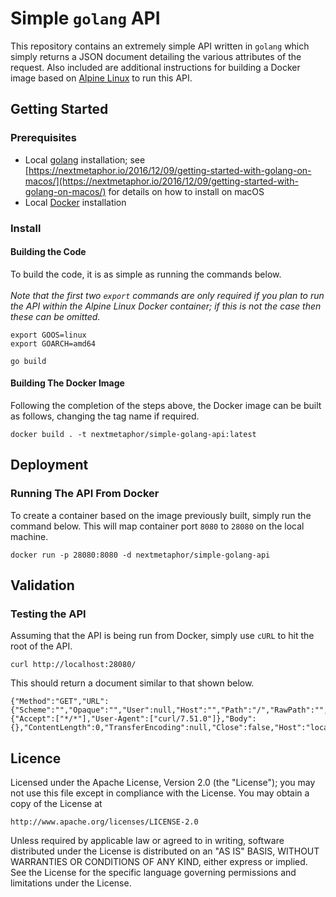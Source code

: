# Simple `golang` API
This repository contains an extremely simple API written in `golang` which simply returns a JSON document detailing the various attributes of the request. Also included are additional instructions for building a Docker image based on [Alpine Linux](https://alpinelinux.org/) to run this API.

## Getting Started

### Prerequisites
* Local [golang](https://golang.org/) installation; see [https://nextmetaphor.io/2016/12/09/getting-started-with-golang-on-macos/](https://nextmetaphor.io/2016/12/09/getting-started-with-golang-on-macos/) for details on how to install on macOS
* Local [Docker](https://www.docker.com/) installation

### Install

#### Building the Code
To build the code, it is as simple as running the commands below.<br><br>
*Note that the first two `export` commands are only required if you plan to run the API within the Alpine Linux Docker container; if this is not the case then these can be omitted.*
```
export GOOS=linux
export GOARCH=amd64

go build
```

#### Building The Docker Image
Following the completion of the steps above, the Docker image can be built as follows, changing the tag name if required. 
```
docker build . -t nextmetaphor/simple-golang-api:latest
```

## Deployment

### Running The API From Docker
To create a container based on the image previously built, simply run the command below. This will map container port `8080` to `28080` on the local machine.
```
docker run -p 28080:8080 -d nextmetaphor/simple-golang-api
```

## Validation

### Testing the API
Assuming that the API is being run from Docker, simply use `cURL` to hit the root of the API.
```
curl http://localhost:28080/
```

This should return a document similar to that shown below.
```
{"Method":"GET","URL":{"Scheme":"","Opaque":"","User":null,"Host":"","Path":"/","RawPath":"","ForceQuery":false,"RawQuery":"","Fragment":""},"Proto":"HTTP/1.1","ProtoMajor":1,"ProtoMinor":1,"Header":{"Accept":["*/*"],"User-Agent":["curl/7.51.0"]},"Body":{},"ContentLength":0,"TransferEncoding":null,"Close":false,"Host":"localhost:28080","Form":null,"PostForm":null,"MultipartForm":null,"Trailer":null,"RemoteAddr":"172.17.0.1:44534","RequestURI":"/","TLS":null,"Response":null}
```

## Licence ##
Licensed under the Apache License, Version 2.0 (the "License");
you may not use this file except in compliance with the License.
You may obtain a copy of the License at

    http://www.apache.org/licenses/LICENSE-2.0

Unless required by applicable law or agreed to in writing, software
distributed under the License is distributed on an "AS IS" BASIS,
WITHOUT WARRANTIES OR CONDITIONS OF ANY KIND, either express or implied.
See the License for the specific language governing permissions and
limitations under the License.